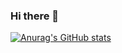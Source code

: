 ### Hi there 👋

[![Anurag's GitHub stats](https://github-readme-stats.vercel.app/api?username=JoshuaTruscott&theme=dark&show_icons=true&count_private=true&hide=stars,contribs)](https://github.com/anuraghazra/github-readme-stats)

<!--
**JoshuaTruscott/JoshuaTruscott** is a ✨ _special_ ✨ repository because its `README.md` (this file) appears on your GitHub profile.

Here are some ideas to get you started:

- 🔭 I’m currently working on ...
- 🌱 I’m currently learning ...
- 👯 I’m looking to collaborate on ...
- 🤔 I’m looking for help with ...
- 💬 Ask me about ...
- 📫 How to reach me: ...
- 😄 Pronouns: ...
- ⚡ Fun fact: ...
-->
